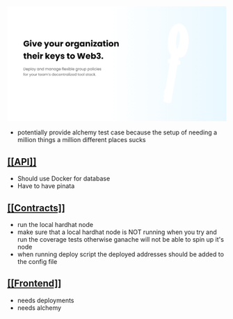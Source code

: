 ![opengraph](frontend/src/static/images/opengraph.png)

- potentially provide alchemy test case because the setup of needing a million things a million different places sucks

## [[[API]]](backend/README.md)
- Should use Docker for database
- Have to have pinata

## [[[Contracts]]](contracts/README.md)
- run the local hardhat node
- make sure that a local hardhat node is NOT running when you try and run the coverage tests otherwise ganache will not be able to spin up it's node
- when running deploy script the deployed addresses should be added to the config file

## [[[Frontend]]](frontend/README.md)
- needs deployments
- needs alchemy
